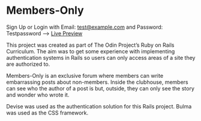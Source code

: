 # Members-Only

Sign Up or Login with Email: test@example.com and Password: Testpassword --> [Live Preview](https://members-123-only.herokuapp.com/)

This project was created as part of The Odin Project’s Ruby on Rails Curriculum. The aim was to get some experience with implementing authentication systems in Rails so users can only access areas of a site they are authorized to.

Members-Only is an exclusive forum where members can write embarrassing posts about non-members. Inside the clubhouse, members can see who the author of a post is but, outside, they can only see the story and wonder who wrote it.

Devise was used as the authentication solution for this Rails project. Bulma was used as the CSS framework.
